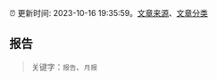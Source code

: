 :alarm_clock: 更新时间: 2023-10-16 19:35:59。[文章来源](/README.md)、[文章分类](/TAGS.md)

## 报告


> 关键字：`报告`、`月报`



